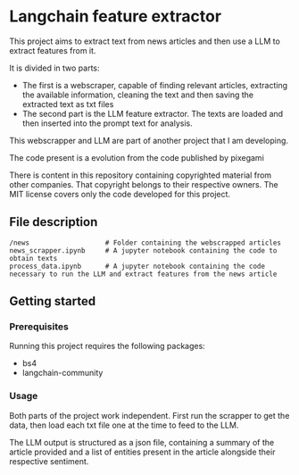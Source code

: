 # Langchain feature extractor

This project aims to extract text from news articles and then use a LLM to extract features from it.

It is divided in two parts:
* The first is a webscraper, capable of finding relevant articles, extracting the available information, cleaning the text and then saving the extracted text as txt files
* The second part is the LLM feature extractor. The texts are loaded and then inserted into the prompt text for analysis.

This webscrapper and LLM are part of another project that I am developing.

The code present is a evolution from the code published by pixegami

There is content in this repository containing copyrighted material from other companies. That copyright belongs to their respective owners. The MIT license covers only the code developed for this project.

## File description

    /news                   # Folder containing the webscrapped articles
    news_scrapper.ipynb     # A jupyter notebook containing the code to obtain texts
    process_data.ipynb      # A jupyter notebook containing the code necessary to run the LLM and extract features from the news article

## Getting started

### Prerequisites
Running this project requires the following packages:

* bs4
* langchain-community

### Usage

Both parts of the project work independent. First run the scrapper to get the data, then load each txt file one at the time to feed to the LLM.

The LLM output is structured as a json file, containing a summary of the article provided and a list of entities present in the article alongside their respective sentiment.
